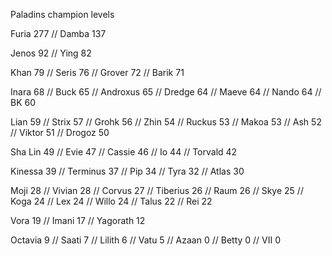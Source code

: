 Paladins champion levels

Furia     277 //
Damba     137

Jenos     92 //
Ying      82

Khan      79 //
Seris     76 //
Grover    72 //
Barik     71

Inara     68 //
Buck      65 //
Androxus  65 //
Dredge    64 //
Maeve     64 //
Nando     64 //
BK        60

Lian      59 //
Strix     57 //
Grohk     56 //
Zhin      54 //
Ruckus    53 //
Makoa     53 //
Ash       52 //
Viktor    51 //
Drogoz    50

Sha Lin   49 //
Evie      47 //
Cassie    46 //
Io        44 //
Torvald   42

Kinessa   39 //
Terminus  37 //
Pip       34 //
Tyra      32 //
Atlas     30

Moji      28 //
Vivian    28 //
Corvus    27 //
Tiberius  26 //
Raum      26 //
Skye      25 //
Koga      24 //
Lex       24 //
Willo     24 //
Talus     22 //
Rei       22

Vora      19 //
Imani     17 //
Yagorath  12

Octavia   9 //
Saati     7 //
Lilith    6 //
Vatu      5 //
Azaan     0 //
Betty     0 //
VII       0
